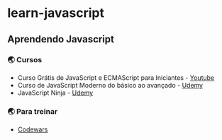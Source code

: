 # learn-javascript
## Aprendendo Javascript

### 🌏 Cursos
- Curso Grátis de JavaScript e ECMAScript para Iniciantes - [Youtube](https://www.youtube.com/playlist?list=PLHz_AreHm4dlsK3Nr9GVvXCbpQyHQl1o1)
- Curso de JavaScript Moderno do básico ao avançado - [Udemy](https://www.udemy.com/course/curso-de-javascript-moderno-do-basico-ao-avancado/learn/lecture/16331758#overview)
- JavaScript Ninja - [Udemy](https://www.udemy.com/course/curso-javascript-ninja/)

### 🌏 Para treinar
- [Codewars](https://www.codewars.com/)
